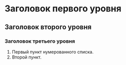 # Заголовок первого уровня
## Заголовок второго уровня
### Заголовок третьего уровня

1. Первый пункт нумерованного списка.
2. Второй пункт. 